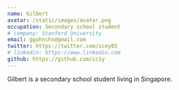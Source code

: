 ```yaml
---
name: Gilbert
avatar: /static/images/avatar.png
occupation: Secondary school student
# company: Stanford University
email: ggohnchs@gmail.com
twitter: https://twitter.com/icey85
# linkedin: https://www.linkedin.com
github: https://github.com/ic1y
---
```


Gilbert is a secondary school student living in Singapore.
